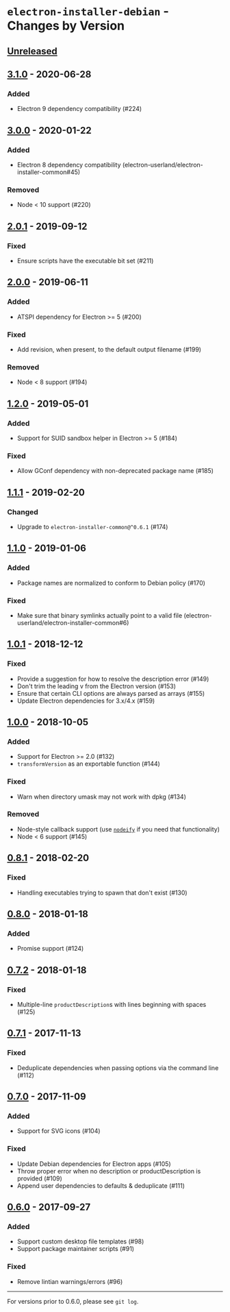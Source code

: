 # `electron-installer-debian` - Changes by Version

## [Unreleased]

[Unreleased]: https://github.com/electron-userland/electron-installer-debian/compare/v3.1.0...master

## [3.1.0] - 2020-06-28

[3.1.0]: https://github.com/electron-userland/electron-installer-debian/compare/v3.0.0...v3.1.0

### Added

* Electron 9 dependency compatibility (#224)

## [3.0.0] - 2020-01-22

[3.0.0]: https://github.com/electron-userland/electron-installer-debian/compare/v2.0.1...v3.0.0

### Added

* Electron 8 dependency compatibility (electron-userland/electron-installer-common#45)

### Removed

* Node &lt; 10 support (#220)

## [2.0.1] - 2019-09-12

[2.0.1]: https://github.com/electron-userland/electron-installer-debian/compare/v2.0.0...v2.0.1

### Fixed

* Ensure scripts have the executable bit set (#211)

## [2.0.0] - 2019-06-11

[2.0.0]: https://github.com/electron-userland/electron-installer-debian/compare/v1.2.0...v2.0.0

### Added

* ATSPI dependency for Electron >= 5 (#200)

### Fixed

* Add revision, when present, to the default output filename (#199)

### Removed

* Node &lt; 8 support (#194)

## [1.2.0] - 2019-05-01

[1.2.0]: https://github.com/electron-userland/electron-installer-debian/compare/v1.1.1...v1.2.0

### Added

* Support for SUID sandbox helper in Electron >= 5 (#184)

### Fixed

* Allow GConf dependency with non-deprecated package name (#185)

## [1.1.1] - 2019-02-20

[1.1.1]: https://github.com/electron-userland/electron-installer-debian/compare/v1.1.0...v1.1.1

### Changed

* Upgrade to `electron-installer-common@^0.6.1` (#174)

## [1.1.0] - 2019-01-06

[1.1.0]: https://github.com/electron-userland/electron-installer-debian/compare/v1.0.1...v1.1.0

### Added

* Package names are normalized to conform to Debian policy (#170)

### Fixed

* Make sure that binary symlinks actually point to a valid file
  (electron-userland/electron-installer-common#6)

## [1.0.1] - 2018-12-12

[1.0.1]: https://github.com/electron-userland/electron-installer-debian/compare/v1.0.0...v1.0.1

### Fixed

* Provide a suggestion for how to resolve the description error (#149)
* Don't trim the leading v from the Electron version (#153)
* Ensure that certain CLI options are always parsed as arrays (#155)
* Update Electron dependencies for 3.x/4.x (#159)

## [1.0.0] - 2018-10-05

[1.0.0]: https://github.com/electron-userland/electron-installer-debian/compare/v0.8.1...v1.0.0

### Added

* Support for Electron >= 2.0 (#132)
* `transformVersion` as an exportable function (#144)

### Fixed

* Warn when directory umask may not work with dpkg (#134)

### Removed

* Node-style callback support (use [`nodeify`](https://npm.im/nodeify) if you need that
  functionality)
* Node < 6 support (#145)

## [0.8.1] - 2018-02-20

[0.8.1]: https://github.com/electron-userland/electron-installer-debian/compare/v0.8.0...v0.8.1

### Fixed

* Handling executables trying to spawn that don't exist (#130)

## [0.8.0] - 2018-01-18

[0.8.0]: https://github.com/electron-userland/electron-installer-debian/compare/v0.7.2...v0.8.0

### Added

* Promise support (#124)

## [0.7.2] - 2018-01-18

[0.7.2]: https://github.com/electron-userland/electron-installer-debian/compare/v0.7.1...v0.7.2

### Fixed

* Multiple-line `productDescription`s with lines beginning with spaces (#125)

## [0.7.1] - 2017-11-13

[0.7.1]: https://github.com/electron-userland/electron-installer-debian/compare/v0.7.0...v0.7.1

### Fixed

* Deduplicate dependencies when passing options via the command line (#112)

## [0.7.0] - 2017-11-09

[0.7.0]: https://github.com/electron-userland/electron-installer-debian/compare/v0.6.0...v0.7.0

### Added

* Support for SVG icons (#104)

### Fixed

* Update Debian dependencies for Electron apps (#105)
* Throw proper error when no description or productDescription is provided (#109)
* Append user dependencies to defaults & deduplicate (#111)

## [0.6.0] - 2017-09-27

[0.6.0]: https://github.com/electron-userland/electron-installer-debian/compare/v0.5.2...v0.6.0

### Added

* Support custom desktop file templates (#98)
* Support package maintainer scripts (#91)

### Fixed

* Remove lintian warnings/errors (#96)

----

For versions prior to 0.6.0, please see `git log`.
